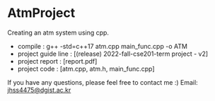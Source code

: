 # AtmProject
Creating an atm system using cpp.

- compile : g++ -std=c++17 atm.cpp main_func.cpp -o ATM
- project guide line : [(release) 2022-fall-cse201-term project - v2]
- project report : [report.pdf]
- project code : [atm.cpp, atm.h, main_func.cpp]

If you have any questions, please feel free to contact me :) 
Email: jhss4475@dgist.ac.kr
